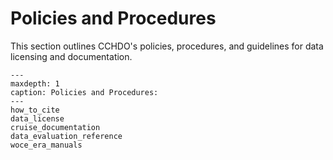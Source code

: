 # Policies and Procedures

This section outlines CCHDO's policies, procedures, and guidelines for data licensing and documentation.

```{toctree}
---
maxdepth: 1
caption: Policies and Procedures:
---
how_to_cite
data_license
cruise_documentation
data_evaluation_reference
woce_era_manuals
```
